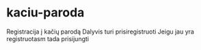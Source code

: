# kaciu-paroda
Registracija į kačių parodą
Dalyvis turi prisiregistruoti
Jeigu jau yra registruotasm tada prisijungti
